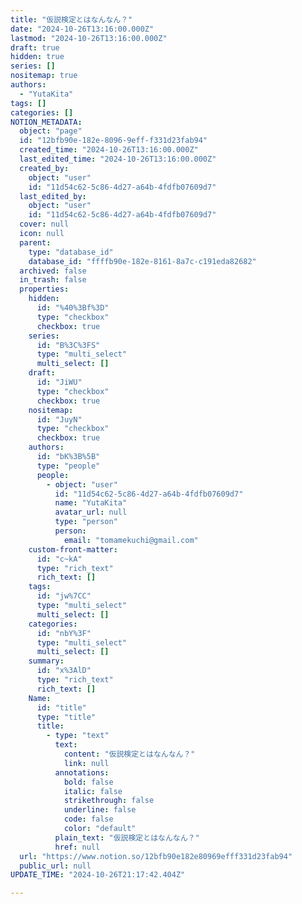 ```yaml
---
title: "仮説検定とはなんなん？"
date: "2024-10-26T13:16:00.000Z"
lastmod: "2024-10-26T13:16:00.000Z"
draft: true
hidden: true
series: []
nositemap: true
authors:
  - "YutaKita"
tags: []
categories: []
NOTION_METADATA:
  object: "page"
  id: "12bfb90e-182e-8096-9eff-f331d23fab94"
  created_time: "2024-10-26T13:16:00.000Z"
  last_edited_time: "2024-10-26T13:16:00.000Z"
  created_by:
    object: "user"
    id: "11d54c62-5c86-4d27-a64b-4fdfb07609d7"
  last_edited_by:
    object: "user"
    id: "11d54c62-5c86-4d27-a64b-4fdfb07609d7"
  cover: null
  icon: null
  parent:
    type: "database_id"
    database_id: "ffffb90e-182e-8161-8a7c-c191eda82682"
  archived: false
  in_trash: false
  properties:
    hidden:
      id: "%40%3Bf%3D"
      type: "checkbox"
      checkbox: true
    series:
      id: "B%3C%3FS"
      type: "multi_select"
      multi_select: []
    draft:
      id: "JiWU"
      type: "checkbox"
      checkbox: true
    nositemap:
      id: "JuyN"
      type: "checkbox"
      checkbox: true
    authors:
      id: "bK%3B%5B"
      type: "people"
      people:
        - object: "user"
          id: "11d54c62-5c86-4d27-a64b-4fdfb07609d7"
          name: "YutaKita"
          avatar_url: null
          type: "person"
          person:
            email: "tomamekuchi@gmail.com"
    custom-front-matter:
      id: "c~kA"
      type: "rich_text"
      rich_text: []
    tags:
      id: "jw%7CC"
      type: "multi_select"
      multi_select: []
    categories:
      id: "nbY%3F"
      type: "multi_select"
      multi_select: []
    summary:
      id: "x%3AlD"
      type: "rich_text"
      rich_text: []
    Name:
      id: "title"
      type: "title"
      title:
        - type: "text"
          text:
            content: "仮説検定とはなんなん？"
            link: null
          annotations:
            bold: false
            italic: false
            strikethrough: false
            underline: false
            code: false
            color: "default"
          plain_text: "仮説検定とはなんなん？"
          href: null
  url: "https://www.notion.so/12bfb90e182e80969efff331d23fab94"
  public_url: null
UPDATE_TIME: "2024-10-26T21:17:42.404Z"

---
```


